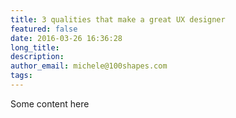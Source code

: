 ```yaml
---
title: 3 qualities that make a great UX designer
featured: false
date: 2016-03-26 16:36:28
long_title:
description:
author_email: michele@100shapes.com
tags:
---
```


Some content here